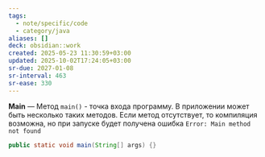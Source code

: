 ```yaml
---
tags:
  - note/specific/code
  - category/java
aliases: []
deck: obsidian::work
created: 2025-05-23 11:30:59+03:00
updated: 2025-10-02T17:24:05+03:00
sr-due: 2027-01-08
sr-interval: 463
sr-ease: 330
---
```


**Main**
—
Метод `main()` - точка входа программу. В приложении может быть несколько таких методов. Если метод отсутствует, то компиляция возможна, но при запуске будет получена ошибка `Error: Main method not found`
```java
public static void main(String[] args) {}
```
